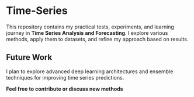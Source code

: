 # Time-Series

This repository contains my practical tests, experiments, and learning journey in **Time Series Analysis and Forecasting**. 
I explore various methods, apply them to datasets, and refine my approach based on results.  

## Future Work  
I plan to explore advanced deep learning architectures and ensemble techniques for improving time series predictions.  

**Feel free to contribute or discuss new methods**  

